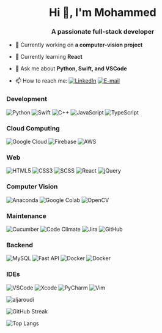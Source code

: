 <h1 align="center">Hi 👋, I'm Mohammed</h1>
<h3 align="center">A passionate full-stack developer</h3>

<p> <img style="display:none;" src="https://komarev.com/ghpvc/?username=aljaroudi&label=Profile%20views&color=0e75b6&style=flat" alt="aljaroudi" /> </p>

- 🔭 Currently working on **a computer-vision project**

- 🌱 Currently learning **React**

- 💬 Ask me about **Python, Swift, and VSCode**

- 📫 How to reach me: [<img alt="LinkedIn" src="https://img.shields.io/badge/LinkedIn-%230077B5.svg?&style=for-the-badge&logo=linkedin&logoColor=white">](https://www.linkedin.com/in/aljaroudi/) [<img alt="E-mail" src="https://img.shields.io/badge/e--mail-D14836?style=for-the-badge&logo=gmail&logoColor=white">](mailto:73927882+aljaroudi@users.noreply.github.com)

<h3>Development</h3>
<p>
  <img alt="Python" src="https://img.shields.io/badge/python-%2314354C.svg?&style=for-the-badge&logo=python&logoColor=white"> 
  <img alt="Swift" src="https://img.shields.io/badge/swift-%23FA7343.svg?&style=for-the-badge&logo=swift&logoColor=white"> 
  <img alt="C++" src="https://img.shields.io/badge/c++-%2300599C.svg?&style=for-the-badge&logo=c%2B%2B&ogoColor=white"> 
  <img alt="JavaScript" src="https://img.shields.io/badge/javascript-%23323330.svg?&style=for-the-badge&logo=javascript&logoColor=%23F7DF1E"> 
  <img alt="TypeScript" src="https://img.shields.io/badge/typescript-%23007ACC.svg?&style=for-the-badge&logo=typescript&logoColor=white">
</p>

<h3>Cloud Computing</h3>
<p>
  <img alt="Google Cloud" src="https://img.shields.io/badge/Google_Cloud-%234285F4.svg?&style=for-the-badge&logo=google-cloud&logoColor=white"> 
  <img alt="Firebase" src="https://img.shields.io/badge/firebase-%23039BE5.svg?&style=for-the-badge&logo=firebase"> 
  <img alt="AWS" src="https://img.shields.io/badge/AWS-%23FF9900.svg?&style=for-the-badge&logo=amazon-aws&logoColor=white">
</p>

<h3>Web</h3>
<p> 
  <img alt="HTML5" src="https://img.shields.io/badge/html-%23E34F26.svg?&style=for-the-badge&logo=html5&logoColor=white"> 
  <img alt="CSS3" src="https://img.shields.io/badge/css-%231572B6.svg?&style=for-the-badge&logo=css3&logoColor=white"/>
  <img alt="SCSS" src="https://img.shields.io/badge/SCSS-hotpink.svg?&style=for-the-badge&logo=SASS&logoColor=white"> 
  <img alt="React" src="https://img.shields.io/badge/react-%2320232a.svg?&style=for-the-badge&logo=react&logoColor=%2361DAFB"> 
  <img alt="jQuery" src="https://img.shields.io/badge/jquery-%230769AD.svg?&style=for-the-badge&logo=jquery&logoColor=white">
</p>

<h3>Computer Vision</h3>
<p>
  <img alt="Anaconda" src="https://img.shields.io/badge/CONDA-%2344A833.svg?&style=for-the-badge&logo=Anaconda&logoColor=white">
  <img alt="Google Colab" src="https://img.shields.io/badge/Colab-%23F9AB00.svg?style=for-the-badge&logoColor=white&logo=Google-Colab">
  <img alt="OpenCV" src="https://img.shields.io/badge/opencv-%23white.svg?&style=for-the-badge&logo=opencv&logoColor=white">
</p>

<h3>Maintenance</h3>
<p>
  <img alt="Cucumber" src="https://img.shields.io/badge/Cucumber-%2323D96C.svg?style=for-the-badge&logoColor=white&logo=cucumber"> 
  <img alt="Code Climate" src="https://img.shields.io/badge/CodeClimate-%23000.svg?style=for-the-badge&logoColor=white&logo=Code-Climate"> 
  <img alt="Jira" src="https://img.shields.io/badge/Jira-%230052CC.svg?style=for-the-badge&logoColor=white&logo=Jira-Software">
  <img alt="GitHub" src="https://img.shields.io/badge/github-%23121011.svg?&style=for-the-badge&logo=github&logoColor=white"/>
</p>

<h3>Backend</h3>
<p> 
  <img alt="MySQL" src="https://img.shields.io/badge/mysql-%2300f.svg?&style=for-the-badge&logo=mysql&logoColor=white"> 
  <img alt="Fast API" src="https://img.shields.io/badge/FastAPI-%23009485.svg?style=for-the-badge&logoColor=white&logo=fastapi">
  <img alt="Docker" src="https://img.shields.io/badge/docker-%230db7ed.svg?&style=for-the-badge&logo=docker&logoColor=white">
  <img alt="Docker" src="https://img.shields.io/badge/Unraid-%23F15A2C.svg?&style=for-the-badge&logo=Unraid&logoColor=white">
  
</p>

<h3>IDEs</h3>
<p>
  <img alt="VSCode" src="https://img.shields.io/badge/VSCode-0078d7.svg?&style=for-the-badge&logo=visual-studio-code&logoColor=white"> 
  <img alt="Xcode" src="https://img.shields.io/badge/Xcode-007ACC?style=for-the-badge&logo=Xcode&logoColor=white"> 
  <img alt="PyCharm" src="https://img.shields.io/badge/PyCharm-000000.svg?&style=for-the-badge&logo=PyCharm&logoColor=white"> 
  <img alt="Vim" src="https://img.shields.io/badge/VIM-%2311AB00.svg?&style=for-the-badge&logo=vim&logoColor=white">
</p>

<p><img align="center" src="https://github-readme-stats.vercel.app/api?username=aljaroudi&show_icons=true&locale=en" alt="aljaroudi" /></p>

![GitHub Streak](http://github-readme-streak-stats.herokuapp.com?user=aljaroudi)

![Top Langs](https://github-readme-stats.vercel.app/api/top-langs/?username=aljaroudi&layout=compact&hide=html,ruby)
